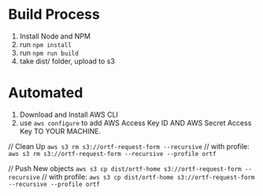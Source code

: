 # Build Process

1. Install Node and NPM
2. run `npm install`
3. run `npm run build`
4. take dist/<application> folder, upload to s3

# Automated
1. Download and Install AWS CLI
2. use `aws configure` to add AWS Access Key ID AND AWS Secret Access Key TO YOUR MACHINE.

// Clean Up
`aws s3 rm s3://ortf-request-form --recursive`
// with profile:
`aws s3 rm s3://ortf-request-form --recursive --profile ortf`

// Push New objects
`aws s3 cp dist/ortf-home s3://ortf-request-form --recursive`
// with profile:
`aws s3 cp dist/ortf-home s3://ortf-request-form --recursive --profile ortf`
